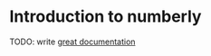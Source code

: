 # Introduction to numberly

TODO: write [great documentation](http://jacobian.org/writing/what-to-write/)
